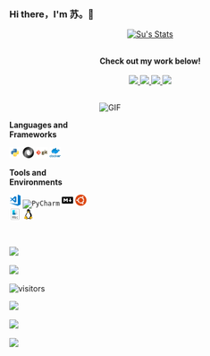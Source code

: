 ### Hi there，I'm 苏。👋

<p align="center">
  <a href="https://github.com/674019130" class="rich-diff-level-one">
    <img src="https://github-readme-stats.vercel.app/api?username=674019130&title_color=333&text_color=666" alt="Su's Stats" >
    <!-- &hide=issues
    <img src="https://github-readme-stats.vercel.app/api?username=674019130&hide=issues&title_color=333&text_color=777" alt="Su's Stats" >
    -->
  </a>
</p>

<p align="center">
    </a>
  <br>
  <strong>Check out my work below!</strong>
  <br><br>
  <a href="https://github.com/674019130">
    <img src="https://badges.pufler.dev/visits/674019130/674019130?style=flat-square&color=black&logo=github">
  </a>
  <a href="https://github.com/674019130">
    <img src="https://badges.pufler.dev/years/674019130?style=flat-square&color=black&logo=github">
  </a>
  <a href="https://github.com/674019130?tab=repositories">
    <img src="https://badges.pufler.dev/repos/674019130?style=flat-square&color=black&logo=github">
  </a>
  <a href="https://github.com/674019130">
    <img src="https://badges.pufler.dev/commits/monthly/674019130?style=flat-square&color=black&logo=github">
  </a>
</p>

<h2></h2>

<img align="right" alt="GIF" src="https://github.com/abhisheknaiidu/abhisheknaiidu/blob/master/code.gif?raw=true" width="343" height="220" title="谁是谁的英雄"> &nbsp;&nbsp;&nbsp;&nbsp;

**Languages and Frameworks**

<code><img height="20" src="https://raw.githubusercontent.com/github/explore/80688e429a7d4ef2fca1e82350fe8e3517d3494d/topics/python/python.png" alt="Python" title="Python"></code>
<code><img height="20" src="https://raw.githubusercontent.com/github/explore/80688e429a7d4ef2fca1e82350fe8e3517d3494d/topics/json/json.png" alt="JSON" title="JSON"></code>
<code><img height="20" src="https://raw.githubusercontent.com/github/explore/80688e429a7d4ef2fca1e82350fe8e3517d3494d/topics/git/git.png" alt="Git" title="Git"></code>
<code><img height="20" src="https://raw.githubusercontent.com/github/explore/80688e429a7d4ef2fca1e82350fe8e3517d3494d/topics/docker/docker.png" alt="Docker" title="Docker"></code>

**Tools and Environments**

<code><img height="20" src="https://raw.githubusercontent.com/github/explore/80688e429a7d4ef2fca1e82350fe8e3517d3494d/topics/visual-studio-code/visual-studio-code.png" alt="VSCode" title="VSCode"></code>
<code><img height="20" src="https://images.nowcoder.com/images/20180629/0_1530258305740_67F7BB46DE9FC78164CA628F2CE05C37" alt="PyCharm" title="PyCharm"></code>
<code><img height="20" src="https://raw.githubusercontent.com/github/explore/80688e429a7d4ef2fca1e82350fe8e3517d3494d/topics/markdown/markdown.png" alt="Markdown" title="MarkDown"></code>
<code><img height="20" src="https://raw.githubusercontent.com/github/explore/80688e429a7d4ef2fca1e82350fe8e3517d3494d/topics/ubuntu/ubuntu.png" alt="Ubuntu" title="Ubuntu"></code>
<code><img height="20" src="https://raw.githubusercontent.com/github/explore/80688e429a7d4ef2fca1e82350fe8e3517d3494d/topics/macos/macos.png" alt="MacOS" title="MacOS"></code>
<code><img height="20" src="https://raw.githubusercontent.com/github/explore/80688e429a7d4ef2fca1e82350fe8e3517d3494d/topics/linux/linux.png" alt="Linux" title="Linux"></code>

<br>

![](https://img.shields.io/badge/-Nintendo%20Switch-e60012?style=flat-square&logo=nintendo%20switch&logoColor=ffffff)

[![](https://img.shields.io/badge/Steam-171a21?style=flat-square&logo=steam&logoColor=ffffff)](https://steamcommunity.com/id/dontnegativeme)

![visitors](https://komarev.com/ghpvc/?username=674019130&color=green)

[![](https://img.shields.io/badge/OS-Arch%20Linux-33aadd?style=flat-square&logo=arch-linux&logoColor=ffffff)](https://www.archlinux.org/)

[![](https://img.shields.io/badge/macOS-Hackintosh-292e33?style=flat-square&logo=apple&logoColor=ffffff)](https://www.tonymacx86.com/)

[![](https://img.shields.io/badge/-Java-007396?style=flat-square&logo=java&logoColor=ffffff)](https://reactjs.org/)

<!--
**674019130/674019130** is a ✨ _special_ ✨ repository because its `README.md` (this file) appears on your GitHub profile.

Here are some ideas to get you started:

- 🔭 I’m currently working on ...
- 🌱 I’m currently learning ...
- 👯 I’m looking to collaborate on ...
- 🤔 I’m looking for help with ...
- 💬 Ask me about ...
- 📫 How to reach me: ...
- 😄 Pronouns: ...
- ⚡ Fun fact: ...
-->
